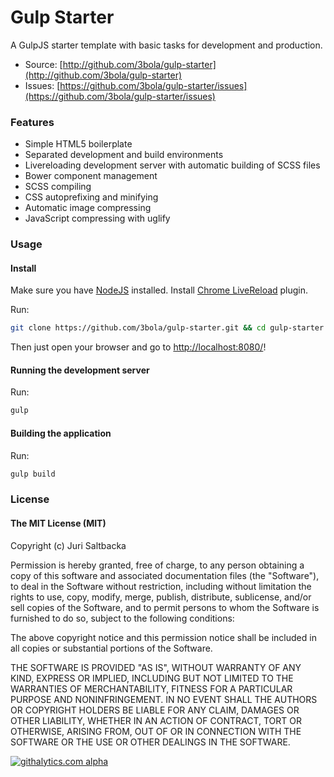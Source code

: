 # Gulp Starter

A GulpJS starter template with basic tasks for development and production.

* Source: [http://github.com/3bola/gulp-starter](http://github.com/3bola/gulp-starter)
* Issues: [https://github.com/3bola/gulp-starter/issues](https://github.com/3bola/gulp-starter/issues)

### Features

* Simple HTML5 boilerplate
* Separated development and build environments
* Livereloading development server with automatic building of SCSS files
* Bower component management
* SCSS compiling
* CSS autoprefixing and minifying
* Automatic image compressing
* JavaScript compressing with uglify

### Usage

#### Install

Make sure you have [NodeJS](http://nodejs.org/) installed.
Install [Chrome LiveReload](https://chrome.google.com/webstore/detail/livereload/jnihajbhpnppcggbcgedagnkighmdlei?hl=en) plugin.

Run:
```sh
git clone https://github.com/3bola/gulp-starter.git && cd gulp-starter && npm install
```

Then just open your browser and go to [http://localhost:8080/](http://localhost:8080/)!

#### Running the development server

Run:
```sh
gulp
```

#### Building the application

Run:
```sh
gulp build
```

### License

#### The MIT License (MIT)

Copyright (c) Juri Saltbacka

Permission is hereby granted, free of charge, to any person obtaining a copy of
this software and associated documentation files (the "Software"), to deal in
the Software without restriction, including without limitation the rights to
use, copy, modify, merge, publish, distribute, sublicense, and/or sell copies
of the Software, and to permit persons to whom the Software is furnished to do
so, subject to the following conditions:

The above copyright notice and this permission notice shall be included in all
copies or substantial portions of the Software.

THE SOFTWARE IS PROVIDED "AS IS", WITHOUT WARRANTY OF ANY KIND, EXPRESS OR
IMPLIED, INCLUDING BUT NOT LIMITED TO THE WARRANTIES OF MERCHANTABILITY,
FITNESS FOR A PARTICULAR PURPOSE AND NONINFRINGEMENT. IN NO EVENT SHALL THE
AUTHORS OR COPYRIGHT HOLDERS BE LIABLE FOR ANY CLAIM, DAMAGES OR OTHER
LIABILITY, WHETHER IN AN ACTION OF CONTRACT, TORT OR OTHERWISE, ARISING FROM,
OUT OF OR IN CONNECTION WITH THE SOFTWARE OR THE USE OR OTHER DEALINGS IN THE
SOFTWARE.

[![githalytics.com alpha](https://cruel-carlota.pagodabox.com/d3d546fd33d30403d8ccfb5934f8d4f0 "githalytics.com")](http://githalytics.com/3bola/gulp-starter)
